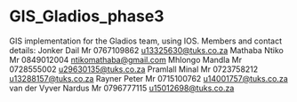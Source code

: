 # GIS_Gladios_phase3
GIS implementation for the Gladios team, using IOS.
Members and contact details:
Jonker    Dail    Mr    0767109862    u13325630@tuks.co.za
Mathaba    Ntiko    Mr    0849012004    ntikomathaba@gmail.com
Mhlongo    Mandla    Mr    0728555002    u29630135@tuks.co.za
Pramlall    Minal    Mr    0723758212    u13288157@tuks.co.za
Rayner    Peter    Mr    0715100762    u14001757@tuks.co.za
van der Vyver    Nardus    Mr    0796777115 u15012698@tuks.co.za
